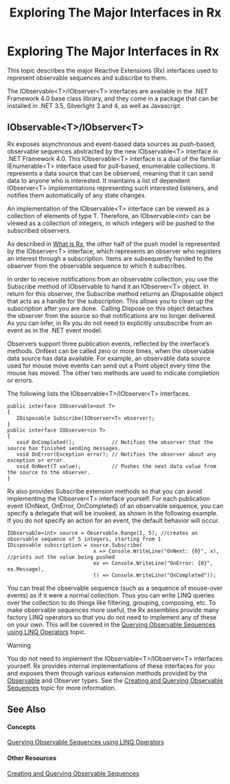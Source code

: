 ﻿---
title: Exploring The Major Interfaces in Rx
TOCTitle: Exploring The Major Interfaces in Rx
ms:assetid: 0d33d14b-a2e5-488d-b2ce-6ea8c294d61b
ms:mtpsurl: https://msdn.microsoft.com/en-us/library/Hh242974(v=VS.103)
ms:contentKeyID: 36068258
ms.date: 06/10/2011
mtps_version: v=VS.103
---

# Exploring The Major Interfaces in Rx

This topic describes the major Reactive Extensions (Rx) interfaces used to represent observable sequences and subscribe to them.

The IObservable\<T\>/IObserver\<T\> interfaces are available in the .NET Framework 4.0 base class library, and they come in a package that can be installed in .NET 3.5, Silverlight 3 and 4, as well as Javascript.

## IObservable\<T\>/IObserver\<T\>

Rx exposes asynchronous and event-based data sources as push-based, observable sequences abstracted by the new IObservable\<T\> interface in .NET Framework 4.0. This IObservable\<T\> interface is a dual of the familiar IEnumerable\<T\> interface used for pull-based, enumerable collections. It represents a data source that can be observed, meaning that it can send data to anyone who is interested. It maintains a list of dependent IObserver\<T\> implementations representing such interested listeners, and notifies them automatically of any state changes.

An implementation of the IObservable\<T\> interface can be viewed as a collection of elements of type T. Therefore, an IObservable\<int\> can be viewed as a collection of integers, in which integers will be pushed to the subscribed observers.

As described in [What is Rx](https://msdn.microsoft.com/en-us/library/Hh242962), the other half of the push model is represented by the IObserver\<T\> interface, which represents an observer who registers an interest through a subscription. Items are subsequently handed to the observer from the observable sequence to which it subscribes.

In order to receive notifications from an observable collection, you use the Subscribe method of IObservable to hand it an IObserver\<T\> object. In return for this observer, the Subscribe method returns an IDisposable object that acts as a handle for the subscription. This allows you to clean up the subscription after you are done.  Calling Dispose on this object detaches the observer from the source so that notifications are no longer delivered. As you can infer, in Rx you do not need to explicitly unsubscribe from an event as in the .NET event model.

Observers support three publication events, reflected by the interface’s methods. OnNext can be called zero or more times, when the observable data source has data available. For example, an observable data source used for mouse move events can send out a Point object every time the mouse has moved. The other two methods are used to indicate completion or errors.

The following lists the IObservable\<T\>/IObserver\<T\> interfaces.

    public interface IObservable<out T> 
    { 
       IDisposable Subscribe(IObserver<T> observer); 
    } 
    public interface IObserver<in T> 
    { 
       void OnCompleted();            // Notifies the observer that the source has finished sending messages.
       void OnError(Exception error); // Notifies the observer about any exception or error.
       void OnNext(T value);          // Pushes the next data value from the source to the observer.
    } 

Rx also provides Subscribe extension methods so that you can avoid implementing the IObserver\<T\> interface yourself. For each publication event (OnNext, OnError, OnCompleted) of an observable sequence, you can specify a delegate that will be invoked, as shown in the following example. If you do not specify an action for an event, the default behavior will occur.

    IObservable<int> source = Observable.Range(1, 5); //creates an observable sequence of 5 integers, starting from 1
    IDisposable subscription = source.Subscribe(
                                x => Console.WriteLine("OnNext: {0}", x), //prints out the value being pushed
                                ex => Console.WriteLine("OnError: {0}", ex.Message),
                                () => Console.WriteLine("OnCompleted"));

You can treat the observable sequence (such as a sequence of mouse-over events) as if it were a normal collection. Thus you can write LINQ queries over the collection to do things like filtering, grouping, composing, etc. To make observable sequences more useful, the Rx assemblies provide many factory LINQ operators so that you do not need to implement any of these on your own. This will be covered in the [Querying Observable Sequences using LINQ Operators](hh242983\(v=vs.103\).md) topic.


> [!WARNING]
> You do not need to implement the IObservable&lt;T&gt;/IObserver&lt;T&gt; interfaces yourself.  Rx provides internal implementations of these interfaces for you and exposes them through various extension methods provided by the <A href="hh244252(v=vs.103).md">Observable</A> and Observer types.  See the <A href="hh242972(v=vs.103).md">Creating and Querying Observable Sequences</A> topic for more information.


## See Also

#### Concepts

[Querying Observable Sequences using LINQ Operators](hh242983\(v=vs.103\).md)  

#### Other Resources

[Creating and Querying Observable Sequences](hh242972\(v=vs.103\).md)

